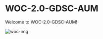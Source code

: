 # WOC-2.0-GDSC-AUM

Welcome to WOC-2.0-GDSC-AUM!

![woc-img](https://user-images.githubusercontent.com/64867319/138507631-8f27c43a-73f2-4418-afb2-d7b043bfd483.jpg)

